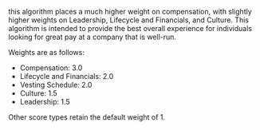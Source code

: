 this algorithm places a much higher weight on compensation, with 
slightly higher weights on Leadership, Lifecycle and Financials, and Culture.
This algorithm is intended to provide the best overall experience for individuals
looking for great pay at a company that is well-run.

Weights are as follows:

* Compensation: 3.0
* Lifecycle and Financials: 2.0
* Vesting Schedule: 2.0
* Culture: 1.5
* Leadership: 1.5

Other score types retain the default weight of 1.
